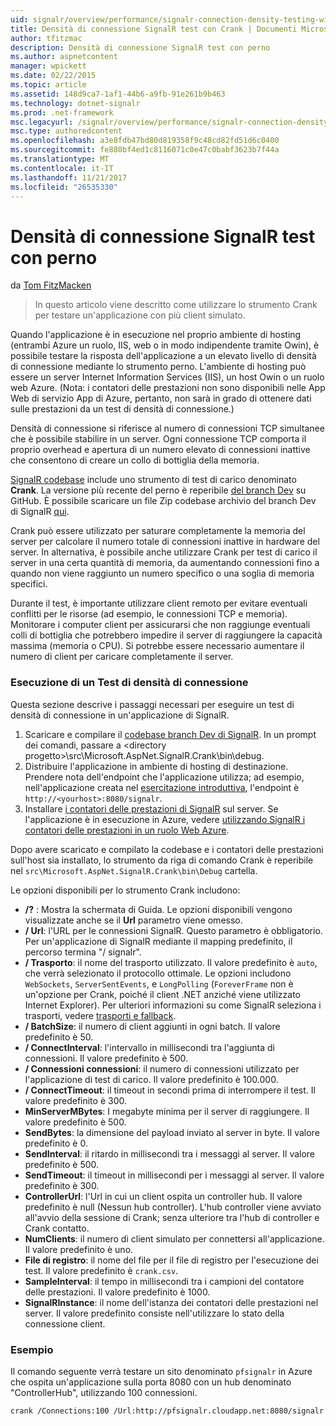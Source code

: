 ```yaml
---
uid: signalr/overview/performance/signalr-connection-density-testing-with-crank
title: Densità di connessione SignalR test con Crank | Documenti Microsoft
author: tfitzmac
description: Densità di connessione SignalR test con perno
ms.author: aspnetcontent
manager: wpickett
ms.date: 02/22/2015
ms.topic: article
ms.assetid: 148d9ca7-1af1-44b6-a9fb-91e261b9b463
ms.technology: dotnet-signalr
ms.prod: .net-framework
msc.legacyurl: /signalr/overview/performance/signalr-connection-density-testing-with-crank
msc.type: authoredcontent
ms.openlocfilehash: a3e8fdb47bd80d819358f9c48cd82fd51d6c0400
ms.sourcegitcommit: fe880bf4ed1c8116071c0e47c0babf3623b7f44a
ms.translationtype: MT
ms.contentlocale: it-IT
ms.lasthandoff: 11/21/2017
ms.locfileid: "26535330"
---
```

<a name="signalr-connection-density-testing-with-crank"></a>Densità di connessione SignalR test con perno
====================
da [Tom FitzMacken](https://github.com/tfitzmac)

> In questo articolo viene descritto come utilizzare lo strumento Crank per testare un'applicazione con più client simulato.


Quando l'applicazione è in esecuzione nel proprio ambiente di hosting (entrambi Azure un ruolo, IIS, web o in modo indipendente tramite Owin), è possibile testare la risposta dell'applicazione a un elevato livello di densità di connessione mediante lo strumento perno. L'ambiente di hosting può essere un server Internet Information Services (IIS), un host Owin o un ruolo web Azure. (Nota: i contatori delle prestazioni non sono disponibili nelle App Web di servizio App di Azure, pertanto, non sarà in grado di ottenere dati sulle prestazioni da un test di densità di connessione.)

Densità di connessione si riferisce al numero di connessioni TCP simultanee che è possibile stabilire in un server. Ogni connessione TCP comporta il proprio overhead e apertura di un numero elevato di connessioni inattive che consentono di creare un collo di bottiglia della memoria.

[SignalR codebase](https://github.com/signalr/signalr) include uno strumento di test di carico denominato **Crank**. La versione più recente del perno è reperibile [del branch Dev](https://github.com/SignalR/signalr/tree/dev) su GitHub. È possibile scaricare un file Zip codebase archivio del branch Dev di SignalR [qui](https://github.com/SignalR/SignalR/archive/dev.zip).

Crank può essere utilizzato per saturare completamente la memoria del server per calcolare il numero totale di connessioni inattive in hardware del server. In alternativa, è possibile anche utilizzare Crank per test di carico il server in una certa quantità di memoria, da aumentando connessioni fino a quando non viene raggiunto un numero specifico o una soglia di memoria specifici.

Durante il test, è importante utilizzare client remoto per evitare eventuali conflitti per le risorse (ad esempio, le connessioni TCP e memoria). Monitorare i computer client per assicurarsi che non raggiunge eventuali colli di bottiglia che potrebbero impedire il server di raggiungere la capacità massima (memoria o CPU). Si potrebbe essere necessario aumentare il numero di client per caricare completamente il server.

### <a name="running-a-connection-density-test"></a>Esecuzione di un Test di densità di connessione

Questa sezione descrive i passaggi necessari per eseguire un test di densità di connessione in un'applicazione di SignalR.

1. Scaricare e compilare il [codebase branch Dev di SignalR](https://github.com/SignalR/SignalR/archive/dev.zip). In un prompt dei comandi, passare a &lt;directory progetto&gt;\src\Microsoft.AspNet.SignalR.Crank\bin\debug.
2. Distribuire l'applicazione in ambiente di hosting di destinazione. Prendere nota dell'endpoint che l'applicazione utilizza; ad esempio, nell'applicazione creata nel [esercitazione introduttiva](../getting-started/tutorial-getting-started-with-signalr.md), l'endpoint è `http://<yourhost>:8080/signalr`.
3. Installare [i contatori delle prestazioni di SignalR](signalr-performance.md#perfcounters) sul server. Se l'applicazione è in esecuzione in Azure, vedere [utilizzando SignalR i contatori delle prestazioni in un ruolo Web Azure](using-signalr-performance-counters-in-an-azure-web-role.md).

Dopo avere scaricato e compilato la codebase e i contatori delle prestazioni sull'host sia installato, lo strumento da riga di comando Crank è reperibile nel `src\Microsoft.AspNet.SignalR.Crank\bin\Debug` cartella.

Le opzioni disponibili per lo strumento Crank includono:

- **/?** : Mostra la schermata di Guida. Le opzioni disponibili vengono visualizzate anche se il **Url** parametro viene omesso.
- **/ Url**: l'URL per le connessioni SignalR. Questo parametro è obbligatorio. Per un'applicazione di SignalR mediante il mapping predefinito, il percorso termina "/ signalr".
- **/ Trasporto**: il nome del trasporto utilizzato. Il valore predefinito è `auto`, che verrà selezionato il protocollo ottimale. Le opzioni includono `WebSockets`, `ServerSentEvents`, e `LongPolling` (`ForeverFrame` non è un'opzione per Crank, poiché il client .NET anziché viene utilizzato Internet Explorer). Per ulteriori informazioni su come SignalR seleziona i trasporti, vedere [trasporti e fallback](../getting-started/introduction-to-signalr.md#transports).
- **/ BatchSize**: il numero di client aggiunti in ogni batch. Il valore predefinito è 50.
- **/ ConnectInterval**: l'intervallo in millisecondi tra l'aggiunta di connessioni. Il valore predefinito è 500.
- **/ Connessioni connessioni**: il numero di connessioni utilizzato per l'applicazione di test di carico. Il valore predefinito è 100.000.
- **/ ConnectTimeout**: il timeout in secondi prima di interrompere il test. Il valore predefinito è 300.
- **MinServerMBytes**: I megabyte minima per il server di raggiungere. Il valore predefinito è 500.
- **SendBytes**: la dimensione del payload inviato al server in byte. Il valore predefinito è 0.
- **SendInterval**: il ritardo in millisecondi tra i messaggi al server. Il valore predefinito è 500.
- **SendTimeout**: il timeout in millisecondi per i messaggi al server. Il valore predefinito è 300.
- **ControllerUrl**: l'Url in cui un client ospita un controller hub. Il valore predefinito è null (Nessun hub controller). L'hub controller viene avviato all'avvio della sessione di Crank; senza ulteriore tra l'hub di controller e Crank contatto.
- **NumClients**: il numero di client simulato per connettersi all'applicazione. Il valore predefinito è uno.
- **File di registro**: il nome del file per il file di registro per l'esecuzione dei test. Il valore predefinito è `crank.csv`.
- **SampleInterval**: il tempo in millisecondi tra i campioni del contatore delle prestazioni. Il valore predefinito è 1000.
- **SignalRInstance**: il nome dell'istanza dei contatori delle prestazioni nel server. Il valore predefinito consiste nell'utilizzare lo stato della connessione client.

### <a name="example"></a>Esempio

Il comando seguente verrà testare un sito denominato `pfsignalr` in Azure che ospita un'applicazione sulla porta 8080 con un hub denominato "ControllerHub", utilizzando 100 connessioni.

`crank /Connections:100 /Url:http://pfsignalr.cloudapp.net:8080/signalr`
